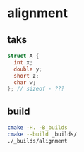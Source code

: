 # alignment

## taks

```cpp
struct A {
  int x;
  double y;
  short z;
  char w;
}; // sizeof - ???


```

## build

```bash
cmake -H. -B_builds
cmake --build _builds/
./_builds/alignment
```
